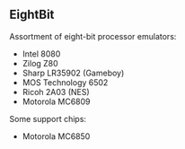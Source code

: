 ## EightBit

Assortment of eight-bit processor emulators:

* Intel 8080
* Zilog Z80
* Sharp LR35902 (Gameboy)
* MOS Technology 6502
* Ricoh 2A03 (NES)
* Motorola MC6809

Some support chips:

* Motorola MC6850
